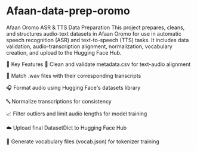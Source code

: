 # Afaan-data-prep-oromo
Afaan Oromo ASR & TTS Data Preparation
This project prepares, cleans, and structures audio-text datasets in Afaan Oromo for use in automatic speech recognition (ASR) and text-to-speech (TTS) tasks. It includes data validation, audio-transcription alignment, normalization, vocabulary creation, and upload to the Hugging Face Hub.

📌 Key Features
🧹 Clean and validate metadata.csv for text-audio alignment

🔗 Match .wav files with their corresponding transcripts

🎧 Format audio using Hugging Face's datasets library

🔤 Normalize transcriptions for consistency

📈 Filter outliers and limit audio lengths for model training

☁️ Upload final DatasetDict to Hugging Face Hub

🧠 Generate vocabulary files (vocab.json) for tokenizer training
